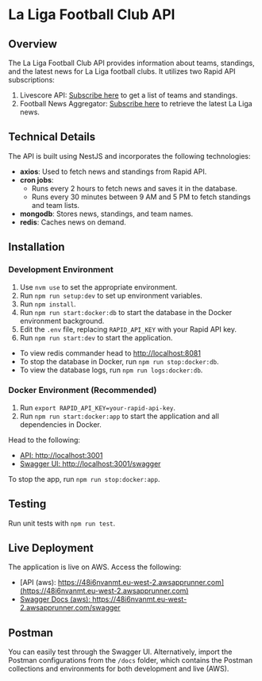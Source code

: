 # La Liga Football Club API

## Overview

The La Liga Football Club API provides information about teams, standings, and the latest news for La Liga football clubs. It utilizes two Rapid API subscriptions:

1. Livescore API: [Subscribe here](https://rapidapi.com/apidojo/api/livescore6) to get a list of teams and standings.
2. Football News Aggregator: [Subscribe here](https://rapidapi.com/arkasarkar2000/api/football-news-aggregator-live) to retrieve the latest La Liga news.

## Technical Details

The API is built using NestJS and incorporates the following technologies:

- **axios**: Used to fetch news and standings from Rapid API.
- **cron jobs**:
  - Runs every 2 hours to fetch news and saves it in the database.
  - Runs every 30 minutes between 9 AM and 5 PM to fetch standings and team lists.
- **mongodb**: Stores news, standings, and team names.
- **redis**: Caches news on demand.

## Installation

### Development Environment

1. Use `nvm use` to set the appropriate environment.
2. Run `npm run setup:dev` to set up environment variables.
3. Run `npm install`.
4. Run `npm run start:docker:db` to start the database in the Docker environment background.
5. Edit the `.env` file, replacing `RAPID_API_KEY` with your Rapid API key.
6. Run `npm run start:dev` to start the application.

- To view redis commander head to [http://localhost:8081](http://localhost:8081)
- To stop the database in Docker, run `npm run stop:docker:db`. 
- To view the database logs, run `npm run logs:docker:db`.

### Docker Environment (Recommended)

1. Run `export RAPID_API_KEY=your-rapid-api-key`.
2. Run `npm run start:docker:app` to start the application and all dependencies in Docker.

Head to the following:

- [API: http://localhost:3001](http://localhost:3001)
- [Swagger UI: http://localhost:3001/swagger](http://localhost:3001/swagger)

To stop the app, run `npm run stop:docker:app`.

## Testing

Run unit tests with `npm run test`.

## Live Deployment

The application is live on AWS. Access the following:

- [API (aws): https://48i6nvanmt.eu-west-2.awsapprunner.com](https://48i6nvanmt.eu-west-2.awsapprunner.com)
- [Swagger Docs (aws): https://48i6nvanmt.eu-west-2.awsapprunner.com/swagger ](https://48i6nvanmt.eu-west-2.awsapprunner.com/swagger)

## Postman

You can easily test through the Swagger UI. Alternatively, import the Postman configurations from the `/docs` folder, which contains the Postman collections and environments for both development and live (AWS).
